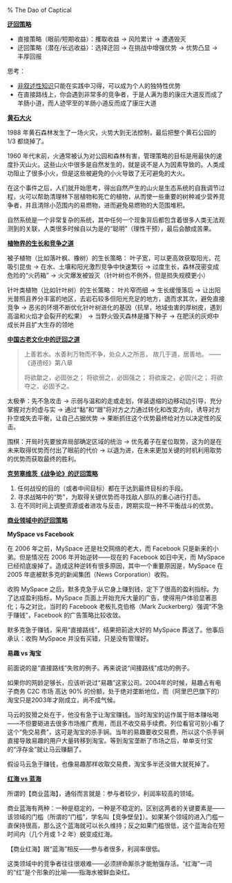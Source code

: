 % The Dao of Captical

<b><u><span id="迂回策略">迂回策略</span></u></b>

- 直接策略（眼前/短期收益）：攫取收益 → 风险累计 → 遭遇毁灭
- 迂回策略（潜在/长远收益）：选择迂回 → 在挑战中增强优势 → 优势凸显 → 丰厚回报

思考：

- [非叙述性知识](/Books/antifragile.md#叙述性知识)只能在实践中习得，可以成为个人的独特性优势
- 在直接路线上，你会遇到非常多的竞争者，于是人满为患的康庄大道反而成了羊肠小道，而人迹罕至的羊肠小道反而成了康庄大道

<b><u><span id="黄石大火">黄石大火</span></u></b>

1988 年黄石森林发生了一场火灾，火势大到无法控制，最后把整个黄石公园的 1/3 都烧掉了。

1960 年代末前，火通常被认为对公园和森林有害，管理策略的目标是用最快的速度扑灭山火。这些山火中很多是自然发生的，就是说不是人为因素导致的。人类成功阻止了很多小火，但是这些被避免的小火导致了无可避免的大火。

在这个事件之后，人们就开始思考，得出自然产生的山火是生态系统的自我调节过程，火可以帮助清理林下层植物和死亡的植物，从而使一些重要的树种减少营养竞争者，并且清除小范围内的易燃物，进而避免易燃物的大范围堆积。

自然系统是一个非常复杂的系统，其中任何一个现象背后都包含着很多人类无法观测到的关联，人类很多时候自以为是的“聪明”（理性干预），最后会酿成苦果。

<b><u><span id="植物界的生长和竞争之道">植物界的生长和竞争之道</span></u></b>

被子植物（比如落叶枫、橡树）的生长策略：
叶子宽，可以更高效获取阳光，花吸引昆虫 →
在水、土壤和阳光激烈竞争中快速繁衍 →
过度生长，森林茂密变成危险的“火药箱” →
火灾爆发被毁灭（针叶树也不例外，但是损失规模更小）

针叶类植物（比如针叶树）的生长策略：
叶片窄而细 →
生长缓慢落后 →
让出阳光普照且养分丰富的地区，去岩石较多但阳光充足的地方，退而求其次，避免直接竞争 →
恶劣的环境不断优化针叶树进化的基因（抗旱，地域虫害的厚树皮，遇到高温和火焰才会裂开的松果） →
当野火毁灭森林是播下种子 →
在肥沃的灰烬中成长并且扩大生存的领地

<b><u>中国古老文化中的迂回之道</u></b>

> 上善若水。水善利万物而不争，处众人之所恶， 故几于道，居善地。 —— 《道德经》第八章
>
> 将欲歙之，必固张之； 将欲弱之，必固强之； 将欲废之，必固兴之； 将欲夺之，必固予之。

太极拳：先不急攻击 → 示弱与温和的走或走划，佯装退缩的边移动边引导，充分掌握对方的虚与实 → 通过“黏”和“跟”将对方之力通过转化和改变方向，诱导对方扑空或失去平衡，让自己占据优势 → 果断抓住这个优势最终给对方以决定性的反击。

围棋：开局时先要放弃局部确定区域的统治 → 优先着子在星位取势，这为的是在未来取得优势而付出了眼前的代价 → 以退为进，在未来更加关键的时机利用取势的优势而获取最终的胜利。

<b><u><span id="战争论迂回策略">克劳塞维茨《战争论》的迂回策略</span></u></b>

1. 任何战役的目的（或者中间目标）都在于达到最终目标的手段。
2. 寻求战略中的“势”，为取得关键优势而寻找敌人部队的重心进行打击。
3. 在不同时间上调整资源或者进攻与反击，跨期实现一种不平衡战斗的优势。

<b><u><span id="商业领域中的迂回策略">商业领域中的迂回策略</span></u></b>

__MySpace vs Facebook__

在 2006 年之前，MySpace 还是社交网络的老大，而 Facebook 只是新来的小弟。但是情况在 2006 年开始逆转——现在的 Facebook 如日中天，而 MySpace 已经彻底废掉了。造成这种逆转有很多原因，其中一个重要原因是，MySpace 在 2005 年底被默多克的新闻集团（News Corporation）收购。

收购 MySpace 之后，默多克急于从它身上赚到钱，定下了很高的盈利指标。为了达成盈利指标，MySpace 页面上开始充斥大量的广告，使得用户体验显著恶化；与之对比，当时的 Facebook 老板扎克伯格（Mark Zuckerberg）强调“不急于赚钱”，Facebook 的广告策略比较收敛。

默多克急于赚钱，采用“直接路线”，结果把前途大好的 MySpace 葬送了。他事后承认：收购 MySpace 并没有买错，只是没有管理好。

__易趣 vs 淘宝__

前面说的是“直接路线”失败的例子。再来说说“间接路线”成功的例子。

如果你的网龄足够长，应该听说过“易趣”这家公司。2004年的时候，易趣占有电子商务 C2C 市场 高达 90% 的份额，处于绝对垄断地位，而（阿里巴巴旗下的）淘宝只是2003年才刚成立，尚不成气候。

马云的狡猾之处在于，他没有急于让淘宝赚钱。当时淘宝的运作属于赔本赚吆喝——不但要砸进去很多市场推广费用，而且不收交易手续费。列位看官可别小看了这个“免交易费”，这可是淘宝的杀手锏。当年的易趣要收交易费，所以这个杀手锏直接导致易趣的用户大量转移到淘宝。等到淘宝垄断了市场之后，单单支付宝的“浮存金”就让马云赚翻了。

假设马云急于赚钱，也像易趣那样收取交易费，淘宝多半还没做大就死掉了。

<b><u><span id="红海蓝海">红海 vs 蓝海</span></u></b>

所谓的【商业蓝海】，通俗而言就是：参与者较少，利润率较高的领域。

商业蓝海有两种：一种是稳定的，一种是不稳定的。区别这两者的关键要素是——该领域的门槛（所谓的“门槛”，学名叫【竞争壁垒】）。如果某个领域的进入门槛一直保持很高，那么这个蓝海就可以长久维持；反之如果门槛很低，这个蓝海会在短时间内（几个月或 1-2 年）蜕变成红海。

【商业红海】跟“蓝海”相反——参与者很多，利润率很低。

这类领域中的竞争者往往很艰难——必须拼命厮杀才能勉强存活。“红海”一词的“红”是个形象的比喻——指海水被鲜血染红。
